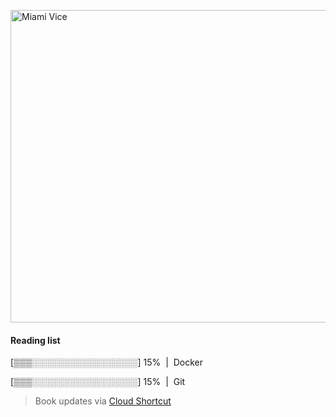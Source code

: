 [<img src="https://media.giphy.com/media/l0IsIMQkVZ0UK1Q7C/giphy.gif" alt="Miami Vice" width="800" height="500">](https://www.youtube.com/watch?v=-aMCzRj3Syg)

  #### Reading list
  
  [▒▒▒░░░░░░░░░░░░░░░░░] 15% &nbsp;|&nbsp; Docker
  
  [▒▒▒░░░░░░░░░░░░░░░░░] 15% &nbsp;|&nbsp; Git
  
  > Book updates via [Cloud Shortcut](https://github.com/saschazengler/progress_bar_shortcut)
  